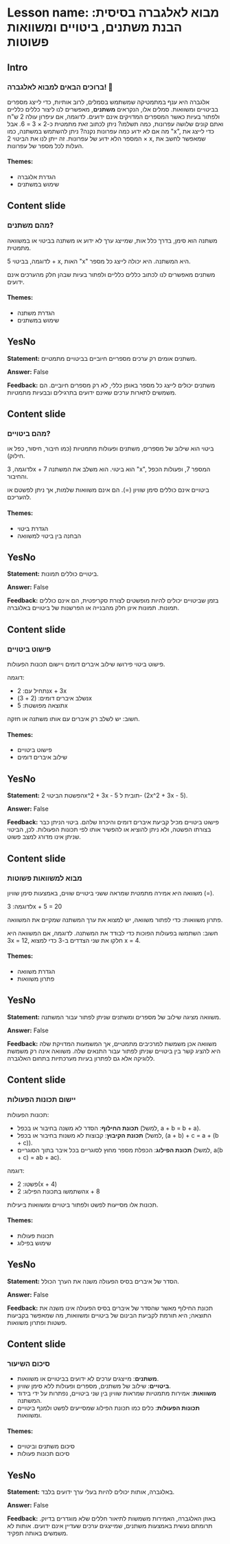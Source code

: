 # Lesson name: מבוא לאלגברה בסיסית: הבנת משתנים, ביטויים ומשוואות פשוטות

## Intro

### ברוכים הבאים למבוא לאלגברה! 🎉

אלגברה היא ענף במתמטיקה שמשתמש בסמלים, לרוב אותיות, כדי לייצג מספרים בביטויים ומשוואות. סמלים אלו, הנקראים **משתנים**, מאפשרים לנו ליצור כללים כלליים ולפתור בעיות כאשר המספרים המדויקים אינם ידועים. לדוגמה, אם עיפרון עולה 2 ש"ח ואתם קונים שלושה עפרונות, כמה תשלמו? ניתן לכתוב זאת מתמטית כ-2 × 3 = 6. אבל מה אם לא ידוע כמה עפרונות נקנה? ניתן להשתמש במשתנה, כמו "x", כדי לייצג את המספר הלא ידוע של עפרונות. זה ייתן לנו את הביטוי 2 × x, שמאפשר לחשב את העלות לכל מספר של עפרונות.

#### **Themes:**
- הגדרת אלגברה
- שימוש במשתנים

## Content slide

### מהם משתנים?

משתנה הוא סימן, בדרך כלל אות, שמייצג ערך לא ידוע או משתנה בביטוי או במשוואה מתמטית.

לדוגמה, בביטוי 5 + x, האות "x" היא המשתנה. היא יכולה לייצג כל מספר.

משתנים מאפשרים לנו לכתוב כללים כלליים ולפתור בעיות שבהן חלק מהערכים אינם ידועים.

#### **Themes:**
- הגדרת משתנה
- שימוש במשתנים

## YesNo

**Statement:** משתנים אומים רק ערכים מספריים חיוביים בביטויים מתמטיים.

**Answer:** False

**Feedback:**
משתנים יכולים לייצג כל מספר באופן כללי, לא רק מספרים חיוביים. הם משמשים לתארות ערכים שאינם ידועים בתרגילים ובבעיות מתמטיות.


## Content slide

### מהם ביטויים?

ביטוי הוא שילוב של מספרים, משתנים ופעולות מתמטיות (כמו חיבור, חיסור, כפל או חילוק).

לדוגמה, 3x + 7 הוא ביטוי. הוא משלב את המשתנה "x", המספר 7, ופעולות הכפל והחיבור.

ביטויים אינם כוללים סימן שוויון (=). הם אינם משוואות שלמות, אך ניתן לפשטם או להעריכם.

#### **Themes:**
- הגדרת ביטוי
- הבחנה בין ביטוי למשוואה

## YesNo

**Statement:** ביטויים כוללים תמונות.

**Answer:** False

**Feedback:**
בזמן שביטויים יכולים להיות מופשטים לצורת סקריפטית, הם אינם כוללים תמונות. תמונות אינן חלק מהבנייה או הפרשנות של ביטויים באלגברה.


## Content slide

### פישוט ביטויים

פישוט ביטוי פירושו שילוב איברים דומים ויישום תכונות הפעולות.

דוגמה:
- נתחיל עם: 2x + 3x
- נשלב איברים דומים: (2 + 3)x
- תוצאה מפושטת: 5x

חשוב: יש לשלב רק איברים עם אותו משתנה או חזקה.

#### **Themes:**
- פישוט ביטויים
- שילוב איברים דומים

## YesNo

**Statement:** הפשטת הביטוי 2x^2 + 3x - 5 תובית ל- (2x^2 + 3x - 5).

**Answer:** False

**Feedback:**
פישוט ביטויים מכיל קביעת איברים דומים והיכרוז שלהם. ביטוי הניתן כבר בצורתו הפשטה, ולא ניתן להוציא או להפשיר אותו לפי תכונות הפעולות. לכן, הביטוי שניתן אינו מדורג למצב פשוט.


## Content slide

### מבוא למשוואות פשוטות

משוואה היא אמירה מתמטית שמראה ששני ביטויים שווים, באמצעות סימן שוויון (=).

לדוגמה: 3x + 5 = 20

פתרון משוואות: כדי לפתור משוואה, יש למצוא את ערך המשתנה שמקיים את המשוואה.

חשוב: השתמשו בפעולות הפוכות כדי לבודד את המשתנה. לדוגמה, אם המשוואה היא 3x = 12, חלקו את שני הצדדים ב-3 כדי למצוא x = 4.

#### **Themes:**
- הגדרת משוואה
- פתרון משוואות

## YesNo

**Statement:** משוואה מציגה שילוב של מספרים ומשתנים שניתן לפתור עבור המשתנה.

**Answer:** False

**Feedback:**
משוואה אכן משמשת למרכיבים מתמטיים, אך המשמעות המדויקת שלה היא להציג קשר בין ביטויים שניתן לפתור עבור התנאים שלה. משוואה אינה רק משמשת ללוגיקה אלא גם לפתרון בעיות מערכתיות בתחום האלגברה.


## Content slide

### יישום תכונות הפעולות

תכונות הפעולות:
- **תכונת החילוף**: הסדר לא משנה בחיבור או בכפל (למשל, a + b = b + a).
- **תכונת הקיבוץ**: קבוצות לא משנות בחיבור או בכפל (למשל, (a + b) + c = a + (b + c)).
- **תכונת הפילוג**: הכפלת מספר מחוץ לסוגריים בכל איבר בתוך הסוגריים (למשל, a(b + c) = ab + ac).

דוגמה:
- פשטו: 2(x + 4)
- השתמשו בתכונת הפילוג: 2x + 8

תכונות אלו מסייעות לפשט ולפתור ביטויים ומשוואות ביעילות.

#### **Themes:**
- תכונות פעולות
- שימוש בפילוג

## YesNo

**Statement:** הסדר של איברים בסיס הפעולה משנה את הערך הכולל.

**Answer:** False

**Feedback:**
תכונת החילוף מאשר שהסדר של איברים בסיס הפעולה אינו משנה את התוצאה; היא תורמת לקביעת הבינום של ביטויים ומשוואות, מה שמאפשר בקביעות פשטות ופתרון משוואות.


## Content slide

### סיכום השיעור

- **משתנים**: מייצגים ערכים לא ידועים בביטויים או משוואות.
- **ביטויים**: שילוב של משתנים, מספרים ופעולות ללא סימן שוויון.
- **משוואות**: אמירות מתמטיות שמראות שוויון בין שני ביטויים, נפתרות על ידי בידוד המשתנה.
- **תכונות הפעולות**: כלים כמו תכונת הפילוג שמסייעים לפשט ולמנף ביטויים ומשוואות.

#### **Themes:**
- סיכום משתנים וביטויים
- סיכום תכונות פעולות

## YesNo

**Statement:** באלגברה, אותות יכולים להיות בעלי ערך ידועים בלבד.

**Answer:** False

**Feedback:**
באוזן האלגברה, האמירות משמשות לתיאור חללים שלא מוגדרים בדיוק. תרומתם נעשית באמצעות משתנים, שמייצגים ערכים שעדיין אינם ידועים. אותות לא משמשים באותה תפקיד.

